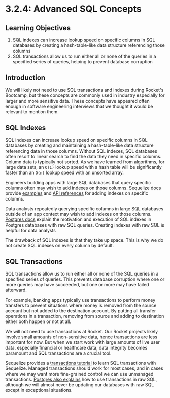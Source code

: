 # 3.2.4: Advanced SQL Concepts

## Learning Objectives

1. SQL indexes can increase lookup speed on specific columns in SQL databases by creating a hash-table-like data structure referencing those columns
2. SQL transactions allow us to run either all or none of the queries in a specified series of queries, helping to prevent database corruption

## Introduction

We will likely not need to use SQL transactions and indexes during Rocket's Bootcamp, but these concepts are commonly used in industry especially for larger and more sensitive data. These concepts have appeared often enough in software engineering interviews that we thought it would be relevant to mention them.

## SQL Indexes

SQL indexes can increase lookup speed on specific columns in SQL databases by creating and maintaining a hash-table-like data structure referencing data in those columns. Without SQL indexes, SQL databases often resort to linear search to find the data they need in specific columns. Column data is typically not sorted. As we have learned from algorithms, for large data sets, an `O(1)` lookup speed with a hash table will be significantly faster than an `O(n)` lookup speed with an unsorted array.

Engineers building apps with large SQL databases that query specific columns often may wish to add indexes on those columns. Sequelize docs provide [examples](https://sequelize.org/docs/v6/other-topics/migrations/#migration-skeleton) and [API references](https://sequelize.org/api/v6/class/src/dialects/abstract/query-interface.js\~queryinterface#instance-method-addIndex) for adding indexes on specific columns.&#x20;

Data analysts repeatedly querying specific columns in large SQL databases outside of an app context may wish to add indexes on those columns. [Postgres docs](https://www.postgresql.org/docs/current/indexes-intro.html) explain the motivation and execution of SQL indexes in Postgres databases with raw SQL queries. Creating indexes with raw SQL is helpful for data analysts&#x20;

The drawback of SQL indexes is that they take up space. This is why we do not create SQL indexes on every column by default.

## SQL Transactions

SQL transactions allow us to run either all or none of the SQL queries in a specified series of queries. This prevents database corruption where one or more queries may have succeeded, but one or more may have failed afterward.

For example, banking apps typically use transactions to perform money transfers to prevent situations where money is removed from the source account but not added to the destination account. By putting all transfer operations in a transaction, removing from source and adding to destination either both happen or not at all.

We will not need to use transactions at Rocket. Our Rocket projects likely involve small amounts of non-sensitive data, hence transactions are less important for now. But when we start work with large amounts of live user data, especially financial or healthcare data, data integrity becomes paramount and SQL transactions are a crucial tool.

Sequelize provides a [transactions tutorial](https://sequelize.org/docs/v6/other-topics/transactions/) to learn SQL transactions with Sequelize. Managed transactions should work for most cases, and in cases where we may want more fine-grained control we can use unmanaged transactions. [Postgres also explains](https://www.postgresql.org/docs/current/tutorial-transactions.html) how to use transactions in raw SQL, although we will almost never be updating our databases with raw SQL except in exceptional situations.
